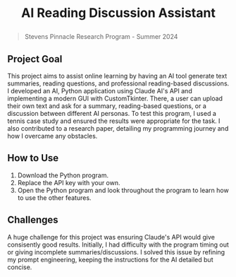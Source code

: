 # <p align="center"> AI Reading Discussion Assistant
> Stevens Pinnacle Research Program - Summer 2024

## Project Goal
This project aims to assist online learning by having an AI tool generate text summaries, reading questions, and professional reading-based discussions. I developed an AI, Python application using Claude AI's API and implementing a modern GUI with CustomTkinter. There, a user can upload their own text and ask for a summary, reading-based questions, or a discussion between different AI personas. To test this program, I used a tennis case study and ensured the results were appropriate for the task. I also contributed to a research paper, detailing my programming journey and how I overcame any obstacles.

## How to Use
1. Download the Python program.
3. Replace the API key with your own.
4. Open the Python program and look throughout the program to learn how to use the other features.

## Challenges
A huge challenge for this project was ensuring Claude's API would give consisently good results. Initially, I had difficulty with the program timing out or giving incomplete summaries/discussions. I solved this issue by refining my prompt engineering, keeping the instructions for the AI detailed but concise. 
